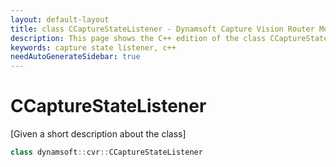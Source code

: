 ```yaml
---
layout: default-layout
title: class CCaptureStateListener - Dynamsoft Capture Vision Router Module C++ Edition API Reference
description: This page shows the C++ edition of the class CCaptureStateListener in Dynamsoft Capture Vision Router Module.
keywords: capture state listener, c++
needAutoGenerateSidebar: true
---
```


# CCaptureStateListener

[Given a short description about the class]

```cpp
class dynamsoft::cvr::CCaptureStateListener 
```
